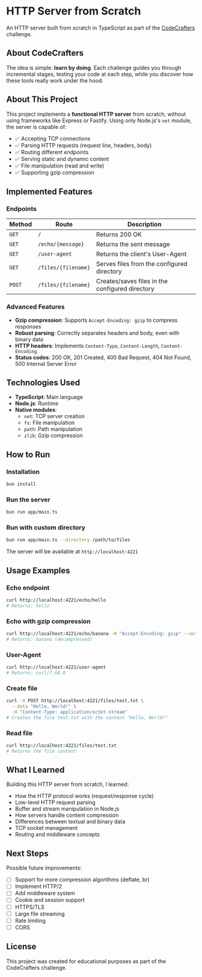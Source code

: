 # HTTP Server from Scratch

An HTTP server built from scratch in TypeScript as part of the [CodeCrafters](https://codecrafters.io) challenge.

## About CodeCrafters

The idea is simple: **learn by doing**. Each challenge guides you through incremental stages, testing your code at each step, while you discover how these tools really work under the hood.

## About This Project

This project implements a **functional HTTP server** from scratch, without using frameworks like Express or Fastify. Using only Node.js's `net` module, the server is capable of:

- ✅ Accepting TCP connections
- ✅ Parsing HTTP requests (request line, headers, body)
- ✅ Routing different endpoints
- ✅ Serving static and dynamic content
- ✅ File manipulation (read and write)
- ✅ Supporting gzip compression

## Implemented Features

### Endpoints

| Method | Route               | Description                                     |
| ------ | ------------------- | ----------------------------------------------- |
| `GET`  | `/`                 | Returns 200 OK                                  |
| `GET`  | `/echo/{message}`   | Returns the sent message                        |
| `GET`  | `/user-agent`       | Returns the client's User-Agent                 |
| `GET`  | `/files/{filename}` | Serves files from the configured directory      |
| `POST` | `/files/{filename}` | Creates/saves files in the configured directory |

### Advanced Features

- **Gzip compression**: Supports `Accept-Encoding: gzip` to compress responses
- **Robust parsing**: Correctly separates headers and body, even with binary data
- **HTTP headers**: Implements `Content-Type`, `Content-Length`, `Content-Encoding`
- **Status codes**: 200 OK, 201 Created, 400 Bad Request, 404 Not Found, 500 Internal Server Error

## Technologies Used

- **TypeScript**: Main language
- **Node.js**: Runtime
- **Native modules**:
  - `net`: TCP server creation
  - `fs`: File manipulation
  - `path`: Path manipulation
  - `zlib`: Gzip compression

## How to Run

### Installation

```bash
bun install
```

### Run the server

```bash
bun run app/main.ts
```

### Run with custom directory

```bash
bun run app/main.ts --directory /path/to/files
```

The server will be available at `http://localhost:4221`

## Usage Examples

### Echo endpoint

```bash
curl http://localhost:4221/echo/hello
# Returns: hello
```

### Echo with gzip compression

```bash
curl http://localhost:4221/echo/banana -H "Accept-Encoding: gzip" --output - | gzip -d
# Returns: banana (decompressed)
```

### User-Agent

```bash
curl http://localhost:4221/user-agent
# Returns: curl/7.68.0
```

### Create file

```bash
curl -X POST http://localhost:4221/files/test.txt \
  --data "Hello, World!" \
  -H "Content-Type: application/octet-stream"
# Creates the file test.txt with the content "Hello, World!"
```

### Read file

```bash
curl http://localhost:4221/files/test.txt
# Returns the file content
```

## What I Learned

Building this HTTP server from scratch, I learned:

- How the HTTP protocol works (request/response cycle)
- Low-level HTTP request parsing
- Buffer and stream manipulation in Node.js
- How servers handle content compression
- Differences between textual and binary data
- TCP socket management
- Routing and middleware concepts

## Next Steps

Possible future improvements:

- [ ] Support for more compression algorithms (deflate, br)
- [ ] Implement HTTP/2
- [ ] Add middleware system
- [ ] Cookie and session support
- [ ] HTTPS/TLS
- [ ] Large file streaming
- [ ] Rate limiting
- [ ] CORS

## License

This project was created for educational purposes as part of the CodeCrafters challenge.
